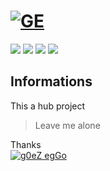 # [![GE](https://eggoez.github.io/asset/imgs/ipower.png)](https://eggoez.github.io)

![](https://img.shields.io/badge/pro-yek-green.svg)
![](https://img.shields.io/badge/mudah-nya-brightgreen.svg)
![](https://img.shields.io/crates/l/goez-new-serialize.svg)
[![](https://img.shields.io/twitter/follow/eggoez.svg?style=social)](https://twitter.com/eggoez)

## Informations
This a hub project

> Leave me alone 

Thanks<br />
[![g0eZ egGo](https://eggoez.github.io/asset/imgs/goez-eggo18nwr3o.png)](http://goez.my.id)

